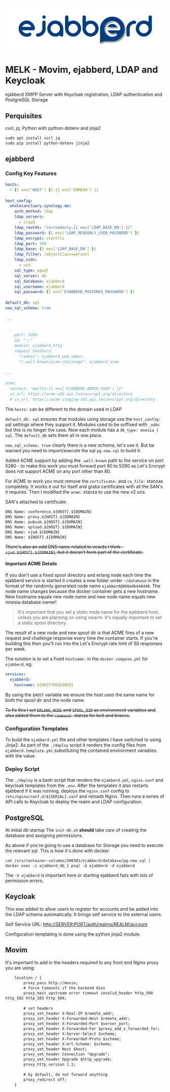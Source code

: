 ![ejabberd logo](./.assets/ejabberd_logo.png)

# MELK - Movim, ejabberd, LDAP and Keycloak

ejabberd XMPP Server with Keycloak registration, LDAP authentication and PostgreSQL Storage

## Perquisites

curl, jq, Python with python-dotenv and jinja2

```shell
sudo apt install curl jq
sudo pip install python-dotenv jinja2
```

## ejabberd

### Config Key Features

```yaml
hosts:
  - {{ env['HOST'] }}.{{ env['DOMAIN'] }}

host_config:
  whalesanctuary.synology.me:
    auth_method: ldap
    ldap_servers: 
      - slapd
    ldap_rootdn: "cn=readonly,{{ env['LDAP_BASE_DN'] }}"
    ldap_password: {{ env['LDAP_READONLY_USER_PASSWORD'] }}
    ldap_encrypt: starttls
    ldap_port: 389
    ldap_base: {{ env['LDAP_BASE_DN'] }}
    ldap_filter: (objectClass=person)
    ldap_uids:
      - uid
    sql_type: pgsql
    sql_server: db
    sql_database: ejabberd
    sql_username: ejabberd
    sql_password: {{ env['EJABBERD_POSTGRES_PASSWORD'] }}
    
default_db: sql
new_sql_schema: true

...

  -
    port: 5280
    ip: "::"
    module: ejabberd_http
    request_handlers:
      "/admin": ejabberd_web_admin
      "/.well-known/acme-challenge": ejabberd_acme

...

acme:
  contact: "mailto:{{ env['EJABBERD_ADMIN_USER'] }}"
  ca_url: https://acme-v02.api.letsencrypt.org/directory
  # ca_url: https://acme-staging-v02.api.letsencrypt.org/directory

```

The `hosts:` can be different to the domain used in LDAP

`default_db: sql` ensures that modules using storage use the `host_config:` sql settings where they support it. Modules used to be suffixed with `_odbc` but this is no longer the case. Now each module has a `db_type: mnesia | sql`. The `default_db` sets them all in one place.

`new_sql_schema: true` clearly there is a new schema, let's use it. But be warned you need to import/execute the sql `pg.new.sql` to build it.

Added ACME support by adding the `.well-known` path to the service on port 5280 - to make this work you must forward port 80 to 5280 as Let's Encrypt does not support ACME on any port other than 80.

For ACME to work you must remove the `certificate:` and `ca_file:` stanzas completely. It works it out for itself and grabs certificates with all the SAN's it requires. Then I modified the `acme:` stanza to use the new v2 urls.

SAN's attached to certificate:

```text
DNS Name: conference.${HOST}.${DOMAIN}
DNS Name: proxy.${HOST}.${DOMAIN}
DNS Name: pubsub.${HOST}.${DOMAIN}
DNS Name: upload.${HOST}.${DOMAIN}
DNS Name: vjud.${DOMAIN}
DNS Name: ${HOST}.${DOMAIN}
```

<s>There's also an odd DNS name related to vcards I think - `vjud.${HOST}.${DOMAIN}`, but it doesn't form part of the certificate.</s>

#### Important ACME Details

If you don't use a fixed spool directory and erlang node each time the ejabberd service is started it creates a new folder under `~/database` in the format of the randomly generated node name `ejabberd@960a4b448440`. The node name changes because the docker container gets a new hostname. New hostname equals new node name and new node name equals new mnesia database owner!

> It's important that you set a static node name for the ejabberd host, unless you are planning on using swarm. It's equally important to set a static spool directory.

The result of a new node and new spool dir is that ACME fires of a new request and challenge response every time the container starts. If you're building this then you'll run into the Let's Encrypt rate limit of 50 responses per week.

The solution is to set a fixed `hostname:` in the `docker-compose.yml` for `ejabberd`, eg.

```yaml
services:
  ejabberd:
    hostname: ${HOST?REQUIRED}
```

By using the `$HOST` variable we ensure the host uses the same name for both the spool dir and the node name.

<s>To fix this I set `ERLANG_NODE` and `SPOOL_DIR` as environment variables and also added them to the `command:` stanza for belt and braces.</s>

### Configuration Templates

To build the `ejabberd.yml` file and other templates I have switched to using Jinja2. As part of the `./deploy` script it renders the config files from `ejabberd.template.yml` substituting the contained environment variables with the value.

### Deploy Script

The `./deploy` is a bash script that renders the `ejabberd.yml`, `nginx.conf` and keycloak templates from the `.env`. After the templates it also restarts ejabberd if it was running, deploys the `nginx.conf` config to `/etc/nginx/conf.d/${SERIAL}.conf` and reloads Nginx. Then runs a series of API calls to Keycloak to deploy the realm and LDAP configuration.

## PostgreSQL

At initial db startup The `init-db.sh` __should__ take care of creating the database and assigning permissions.

As above if you're going to use a database for Storage you need to execute the relevant sql. This is how it's done with docker:

```shell
cat /srv/container-volumes/S00381/ejabberd/database/pg.new.sql |  docker exec -i ejabberd_db_1 psql -U ejabberd -d ejabberd
```

The `-U ejabberd` is important here or starting ejabberd fails with lots of permission errors.

## Keycloak

This was added to allow users to register for accounts and be added into the LDAP schema automatically. It brings self service to the external users.

Self Service URL: [http://SERVER:PORT/auth/realms/REALM/account](#)

Configuration templating is done using the python jinja2 module.

## Movim

It's important to add in the headers required to any front end Nginx proxy you are using:

```nginx
    location / {
        proxy_pass http://movim;
        # force timeouts if the backend dies
        proxy_next_upstream error timeout invalid_header http_500 http_502 http_503 http_504;

        # set headers
        proxy_set_header X-Real-IP $remote_addr;
        proxy_set_header X-Forwarded-Host $remote_addr;
        proxy_set_header X-Forwarded-Port $server_port;
        proxy_set_header X-Forwarded-For $proxy_add_x_forwarded_for;
        proxy_set_header X-Server-Select $scheme;
        proxy_set_header X-Forwarded-Proto $scheme;
        proxy_set_header X-Url-Scheme: $scheme;
        proxy_set_header Host $host;
        proxy_set_header Connection "Upgrade";
        proxy_set_header Upgrade $http_upgrade;
        proxy_http_version 1.1;

        # by default, do not forward anything
        proxy_redirect off;
    }
```    